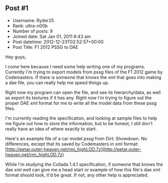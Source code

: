 ## Post #1
- Username: Ryder25
- Rank: ultra-n00b
- Number of posts: 9
- Joined date: Sat Jan 01, 2011 6:43 am
- Post datetime: 2012-12-23T02:52:57+00:00
- Post Title: F1 2012 PSSG to DAE

Hey guys,

I come here because I need some help writing one of my programs. Currently I'm trying to export models from pssg files of the F1 2012 game by Codemasters.  If there is someone that knows the xml that goes into making a dae file, you can really help me speed things up.

Right now my program can open the file, and see its hierarchy/data, as well as export its textures if it has any. Right now I'm trying to figure out the proper DAE xml format for me to write all the model data from these pssg files.

I'm currently reading the specification, and looking at sample files to help me figure out how to store the information, but to be honest, I still don't really have an idea of where exactly to start.

Here's an example file of a car model pssg from Dirt: Showdown. No differences, except that its saved by Codemasters in xml format:
[http://petar.outer-heaven.net/rmi_highLOD.7z](http://petar.outer-heaven.net/rmi_highLOD.7z)

While I'm studying the Collada 1.4.1 specification, if someone that knows the dae xml well can give me a head start or example of how this file's dae xml format should look, it'd be great. If not, any other help is appreciated.
